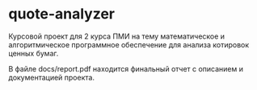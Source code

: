 # quote-analyzer
Курсовой проект для 2 курса ПМИ на тему математическое и алгоритмическое программное обеспечение для анализа котировок ценных бумаг.

В файле docs/report.pdf находится финальный отчет с описанием и документацией проекта. 